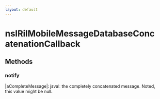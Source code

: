 ```yaml
---
layout: default
---
```


# nsIRilMobileMessageDatabaseConcatenationCallback #

## Methods ##

### notify ###
  
|aCompleteMessage|: jsval: the completely concatenated message. Noted, this value might be null.  
  
